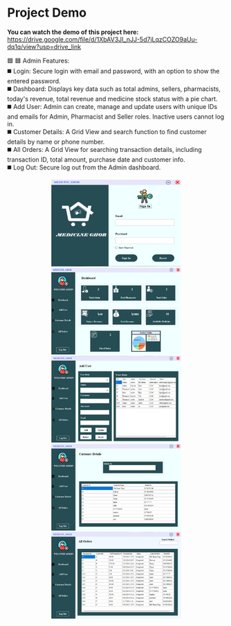 # Project Demo
**You can watch the demo of this project here:** https://drive.google.com/file/d/1XbAV3JI_nJJ-5d7jLqzCOZO9aUu-dq1q/view?usp=drive_link

🟦 🟦 Admin Features: <br>
◼️ Login: Secure login with email and password, with an option to show the entered password. <br>
◼️ Dashboard: Displays key data such as total admins, sellers, pharmacists, today's revenue, total revenue and medicine stock status with a pie chart. <br>
◼️ Add User: Admin can create, manage and update users with unique IDs and emails for Admin, Pharmacist and Seller roles. Inactive users cannot log in. <br>
◼️ Customer Details: A Grid View and search function to find customer details by name or phone number. <br>
◼️ All Orders: A Grid View for searching transaction details, including transaction ID, total amount, purchase date and customer info. <br>
◼️ Log Out: Secure log out from the Admin dashboard. <br>

<p align="center">
  <img src="https://github.com/Iffti-Hasan/Pharmacy-Management-System-MedicineGhor---C---.NET/blob/24d51e1493184bfee84f2394fa13d72e704eff42/MedicineGhor_userInterface/logIn_interface.png" alt="Login Interface" width="300" height="200" />
  <img src="https://github.com/Iffti-Hasan/Pharmacy-Management-System-MedicineGhor---C---.NET/blob/24d51e1493184bfee84f2394fa13d72e704eff42/MedicineGhor_userInterface/admin_dashboard.png" alt="Admin Dashboard" width="300" height="200" />
  <img src="https://github.com/Iffti-Hasan/Pharmacy-Management-System-MedicineGhor---C---.NET/blob/24d51e1493184bfee84f2394fa13d72e704eff42/MedicineGhor_userInterface/admin_addUser.png" alt="Admin Add User" width="300" height="200" />
  <img src="https://github.com/Iffti-Hasan/Pharmacy-Management-System-MedicineGhor---C---.NET/blob/93d49deeb88c20beb4a7ab0ca5548b12b2e10610/MedicineGhor_userInterface/admin_customerDetails.png" alt="Admin Customer Details" width="300" height="200" />
  <img src="https://github.com/Iffti-Hasan/Pharmacy-Management-System-MedicineGhor---C---.NET/blob/93d49deeb88c20beb4a7ab0ca5548b12b2e10610/MedicineGhor_userInterface/admin_allOrders.png" alt="Admin All Order" width="300" height="200" />
</p>
